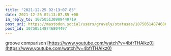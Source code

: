 ```yaml
---
title: "2021-12-25 02:13:07.85"
date: 2021-12-25 02:13:07.85 +00
in_reply_to: 107505130909449719
post_uri: https://mastodon.social/users/gravely/statuses/107505148746804497
post_id: 107505148746804497
---
```

groove comparison [https://www.youtube.com/watch?v=4bfrTHAlkz0](https://www.youtube.com/watch?v=4bfrTHAlkz0)


